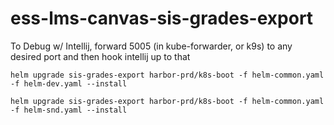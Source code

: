 # ess-lms-canvas-sis-grades-export

To Debug w/ Intellij, forward 5005 (in kube-forwarder, or k9s) to any desired port and then hook intellij up to that

```
helm upgrade sis-grades-export harbor-prd/k8s-boot -f helm-common.yaml -f helm-dev.yaml --install
```

```
helm upgrade sis-grades-export harbor-prd/k8s-boot -f helm-common.yaml -f helm-snd.yaml --install
```